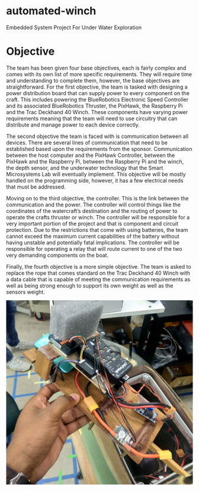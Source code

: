 # automated-winch
Embedded System Project For Under Water Exploration 

# Objective
The team has been given four base objectives, each is fairly complex and comes with its own list of more specific requirements. They will require time and understanding to complete them, however, the base objectives are straightforward. For the first objective, the team is tasked with designing a power distribution board that can supply power to every component on the craft. This includes powering the BlueRobotics Electronic Speed Controller and its associated BlueRobotics Thruster, the PixHawk, the Raspberry Pi and the Trac Deckhand 40 Winch. These components have varying power requirements meaning that the team will need to use circuitry that can distribute and manage power to each device correctly.

The second objective the team is faced with is communication between all devices. There are several lines of communication that need to be established based upon the requirements from the sponsor. Communication between the host computer and the PixHawk Controller, between the PixHawk and the Raspberry Pi, between the Raspberry Pi and the winch, the depth sensor, and the underwater technology that the Smart Microsystems Lab will eventually implement. This objective will be mostly handled on the programming side, however, it has a few electrical needs that must be addressed.

Moving on to the third objective, the controller. This is the link between the communication and the power. The controller will control things like the coordinates of the watercraft’s destination and the routing of power to operate the crafts thruster or winch. The controller will be responsible for a very important portion of the project and that is component and circuit protection. Due to the restrictions that come with using batteries, the team cannot exceed the maximum current capabilities of the battery without having unstable and potentially fatal implications. The controller will be responsible for operating a relay that will route current to one of the two very demanding components on the boat.

Finally, the fourth objective is a more simple objective. The team is asked to replace the rope that comes standard on the Trac Deckhand 40 Winch with a data cable that is capable of meeting the communication requirements as well as being strong enough to support its own weight as well as the sensors weight.


![system](/system.png)
